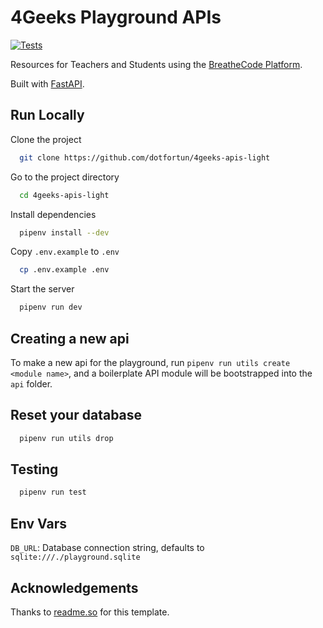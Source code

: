 # 4Geeks Playground APIs

[![Tests](https://github.com/dotfortun/4geeks-apis-light/actions/workflows/python-app.yml/badge.svg?branch=main)](https://github.com/dotfortun/4geeks-apis-light/actions/workflows/python-app.yml)

Resources for Teachers and Students using the [BreatheCode Platform](https://breatheco.de).

Built with [FastAPI](https://github.com/tiangolo/fastapi).

## Run Locally

Clone the project

```bash
  git clone https://github.com/dotfortun/4geeks-apis-light
```

Go to the project directory

```bash
  cd 4geeks-apis-light
```

Install dependencies

```bash
  pipenv install --dev
```

Copy `.env.example` to `.env`

```bash
  cp .env.example .env
```

Start the server

```bash
  pipenv run dev
```

## Creating a new api

To make a new api for the playground, run `pipenv run utils create <module name>`, and a boilerplate API module will be bootstrapped into the `api` folder.


## Reset your database

```bash
  pipenv run utils drop
```

## Testing

```bash
  pipenv run test
```

## Env Vars

`DB_URL`: Database connection string, defaults to `sqlite:///./playground.sqlite`

## Acknowledgements

Thanks to [readme.so](https://readme.so) for this template.


